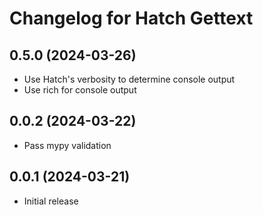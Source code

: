 Changelog for Hatch Gettext
===========================

0.5.0 (2024-03-26)
------------------
 - Use Hatch's verbosity to determine console output
 - Use rich for console output

0.0.2 (2024-03-22)
------------------
 - Pass mypy validation

0.0.1 (2024-03-21)
------------------
 - Initial release
